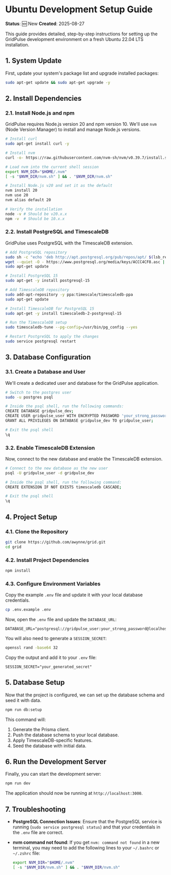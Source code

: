 # Ubuntu Development Setup Guide

**Status**: 🆕 New
**Created**: 2025-08-27

This guide provides detailed, step-by-step instructions for setting up the GridPulse development environment on a fresh Ubuntu 22.04 LTS installation.

## 1. System Update

First, update your system's package list and upgrade installed packages:

```bash
sudo apt-get update && sudo apt-get upgrade -y
```

## 2. Install Dependencies

### 2.1. Install Node.js and npm

GridPulse requires Node.js version 20 and npm version 10. We'll use `nvm` (Node Version Manager) to install and manage Node.js versions.

```bash
# Install curl
sudo apt-get install curl -y

# Install nvm
curl -o- https://raw.githubusercontent.com/nvm-sh/nvm/v0.39.7/install.sh | bash

# Load nvm into the current shell session
export NVM_DIR="$HOME/.nvm"
[ -s "$NVM_DIR/nvm.sh" ] && . "$NVM_DIR/nvm.sh"

# Install Node.js v20 and set it as the default
nvm install 20
nvm use 20
nvm alias default 20

# Verify the installation
node -v # Should be v20.x.x
npm -v  # Should be 10.x.x
```

### 2.2. Install PostgreSQL and TimescaleDB

GridPulse uses PostgreSQL with the TimescaleDB extension.

```bash
# Add PostgreSQL repository
sudo sh -c "echo 'deb http://apt.postgresql.org/pub/repos/apt/ $(lsb_release -cs)-pgdg main' > /etc/apt/sources.list.d/pgdg.list"
wget --quiet -O - https://www.postgresql.org/media/keys/ACCC4CF8.asc | sudo apt-key add -
sudo apt-get update

# Install PostgreSQL 15
sudo apt-get -y install postgresql-15

# Add TimescaleDB repository
sudo add-apt-repository -y ppa:timescale/timescaledb-ppa
sudo apt-get update

# Install TimescaleDB for PostgreSQL 15
sudo apt-get -y install timescaledb-2-postgresql-15

# Run the TimescaleDB setup
sudo timescaledb-tune --pg-config=/usr/bin/pg_config --yes

# Restart PostgreSQL to apply the changes
sudo service postgresql restart
```

## 3. Database Configuration

### 3.1. Create a Database and User

We'll create a dedicated user and database for the GridPulse application.

```bash
# Switch to the postgres user
sudo -u postgres psql

# Inside the psql shell, run the following commands:
CREATE DATABASE gridpulse_dev;
CREATE USER gridpulse_user WITH ENCRYPTED PASSWORD 'your_strong_password';
GRANT ALL PRIVILEGES ON DATABASE gridpulse_dev TO gridpulse_user;

# Exit the psql shell
\q
```

### 3.2. Enable TimescaleDB Extension

Now, connect to the new database and enable the TimescaleDB extension.

```bash
# Connect to the new database as the new user
psql -U gridpulse_user -d gridpulse_dev

# Inside the psql shell, run the following command:
CREATE EXTENSION IF NOT EXISTS timescaledb CASCADE;

# Exit the psql shell
\q
```

## 4. Project Setup

### 4.1. Clone the Repository

```bash
git clone https://github.com/awynne/grid.git
cd grid
```

### 4.2. Install Project Dependencies

```bash
npm install
```

### 4.3. Configure Environment Variables

Copy the example `.env` file and update it with your local database credentials.

```bash
cp .env.example .env
```

Now, open the `.env` file and update the `DATABASE_URL`:

```
DATABASE_URL="postgresql://gridpulse_user:your_strong_password@localhost:5432/gridpulse_dev"
```

You will also need to generate a `SESSION_SECRET`:

```bash
openssl rand -base64 32
```

Copy the output and add it to your `.env` file:

```
SESSION_SECRET="your_generated_secret"
```

## 5. Database Setup

Now that the project is configured, we can set up the database schema and seed it with data.

```bash
npm run db:setup
```

This command will:

1.  Generate the Prisma client.
2.  Push the database schema to your local database.
3.  Apply TimescaleDB-specific features.
4.  Seed the database with initial data.

## 6. Run the Development Server

Finally, you can start the development server:

```bash
npm run dev
```

The application should now be running at `http://localhost:3000`.

## 7. Troubleshooting

*   **PostgreSQL Connection Issues**: Ensure that the PostgreSQL service is running (`sudo service postgresql status`) and that your credentials in the `.env` file are correct.
*   **nvm command not found**: If you get `nvm: command not found` in a new terminal, you may need to add the following lines to your `~/.bashrc` or `~/.zshrc` file:

    ```bash
    export NVM_DIR="$HOME/.nvm"
    [ -s "$NVM_DIR/nvm.sh" ] && . "$NVM_DIR/nvm.sh"
    ```
